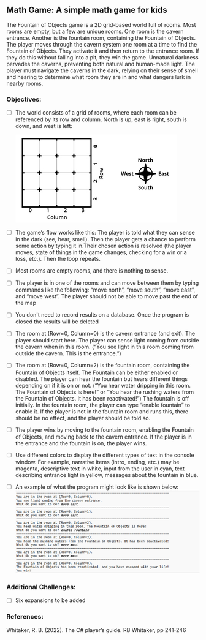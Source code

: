 ﻿## Math Game: A simple math game for kids
The Fountain of Objects game is a 2D grid-based world full of rooms. Most rooms are empty, but a few
are unique rooms. One room is the cavern entrance. Another is the fountain room, containing the
Fountain of Objects.
The player moves through the cavern system one room at a time to find the Fountain of Objects. They
activate it and then return to the entrance room. If they do this without falling into a pit, they win the
game.
Unnatural darkness pervades the caverns, preventing both natural and human-made light. The player
must navigate the caverns in the dark, relying on their sense of smell and hearing to determine what
room they are in and what dangers lurk in nearby rooms.
### Objectives:
- [ ] The world consists of a grid of rooms, where each room can be referenced by its row and column.
  North is up, east is right, south is down, and west is left:

  ![map.jpg](/map.jpg)

- [ ] The game’s flow works like this: The player is told what they can sense in the dark (see, hear, smell).
  Then the player gets a chance to perform some action by typing it in.Their chosen action is resolved (the player moves, state of things in the game changes, checking for a win or a loss, etc.). Then the
  loop repeats.
- [ ] Most rooms are empty rooms, and there is nothing to sense.
- [ ] The player is in one of the rooms and can move between them by typing commands like the
  following: “move north”, “move south”, “move east”, and “move west”. The player should not be able
  to move past the end of the map
- [ ] You don't need to record results on a database. Once the program is closed the results will be deleted
- [ ] The room at (Row=0, Column=0) is the cavern entrance (and exit). The player should start here. The
  player can sense light coming from outside the cavern when in this room. (“You see light in this room
  coming from outside the cavern. This is the entrance.”)
- [ ] The room at (Row=0, Column=2) is the fountain room, containing the Fountain of Objects itself. The
  Fountain can be either enabled or disabled. The player can hear the fountain but hears different
  things depending on if it is on or not. (“You hear water dripping in this room. The Fountain of Objects
  is here!” or “You hear the rushing waters from the Fountain of Objects. It has been reactivated!”) The
  fountain is off initially. In the fountain room, the player can type “enable fountain” to enable it. If the
  player is not in the fountain room and runs this, there should be no effect, and the player should be
  told so.
- [ ] The player wins by moving to the fountain room, enabling the Fountain of Objects, and moving back
  to the cavern entrance. If the player is in the entrance and the fountain is on, the player wins.
- [ ] Use different colors to display the different types of text in the console window. For example,
  narrative items (intro, ending, etc.) may be magenta, descriptive text in white, input from the user
  in cyan, text describing entrance light in yellow, messages about the fountain in blue.
- [ ] An example of what the program might look like is shown below:
  ![example.png](/example.png)

### Additional Challenges:
- [ ] Six expansions to be added

### References:
Whitaker, R. B. (2022). The C# player’s guide. RB Whitaker, pp 241-246
